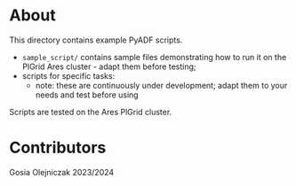 # About

This directory contains example PyADF scripts.
* `sample_script/` contains sample files demonstrating how to run it on the PlGrid Ares cluster - adapt them before testing;
* scripts for specific tasks:
  * note: these are continuously under development; adapt them to your needs and test before using

Scripts are tested on the Ares PlGrid cluster.

# Contributors

Gosia Olejniczak 2023/2024
